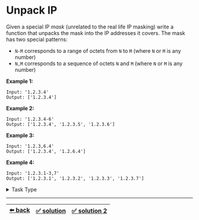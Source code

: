 # Unpack IP

Given a special IP _mask_ (unrelated to the real life IP masking) write a function that unpacks the mask into the IP addresses it covers. The mask has two special patterns:
- `N-M` corresponds to a range of octets from `N` to `M` (where `N` or `M` is any number)
- `N,M` corresponds to a sequence of octets `N` and `M` (where `N` or `M` is any number)

__Example 1:__

```
Input: '1.2.3.4'
Output: ['1.2.3.4']
```

__Example 2:__

```
Input: '1.2.3.4-6'
Output: ['1.2.3.4', '1.2.3.5', '1.2.3.6']
```

__Example 3:__

```
Input: '1.2.3,6.4'
Output: ['1.2.3.4', '1.2.6.4']
```

__Example 4:__

```
Input: '1.2.3.1-3,7'
Output: ['1.2.3.1', '1.2.3.2', '1.2.3.3', '1.2.3.7']
```

<details>

<summary>Task Type</summary>

- __`Stack or Queue`__
  <details>

  <summary><i><b><code>Merge two Queues of prefixes</code></b></i></summary>

    <!-- TODO: refactor the abstract explanation of the Approach TODO: The Approach is that ... -->
    Basically we use one Queue as a Queue of prefixes and each of the prefixes we combine with an array of other values and put into a new Queue. Then the old Queue is disregarded and the new Queue is used as a Queue of prefixes again in the next iteration

    In our task each octet or a series of octets is a prefix. If we encounter a simple octet we append it to the previous octets in the Queue. If we encounter either of the patterns then we append an octet to the previous octets in the Queue several times for each octet of the pattern

    __Note:__ the task also has a recursive solution ([solution 2](./solution-2.js)), which is merely a Variation of the Approach used here, but as we have seen in the past using a Queue is more efficient than recursion because with a Queue you don't risk getting a stack overflow error

    __Note:__ the mechanics of the Approach used here are very much similar to the Approach _`Get all unique combinations of values of many arrays in any order`_ we have seen in [this task](../letter-combinations-of-a-phone-number/task.md)

  </details>

</details>

---

| [:arrow_left: back](../README.md) | [:white_check_mark: solution](./solution.js) | [:white_check_mark: solution 2](./solution-2.js) |
| :---: | :---: | :---: |
